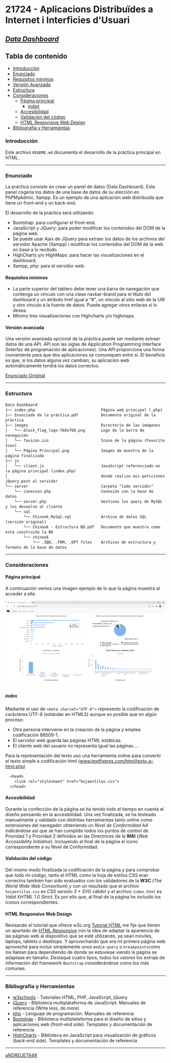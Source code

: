 # 21724 - Aplicacions Distribuïdes a Internet i Interficies d'Usuari

## [***Data Dashboard***](https://github.com/aNDREUET648/adiu_datadashboard)


## Tabla de contenido
- [Introducción](#introducción)
- [Enunciado](#enunciado)
- [Requisitos mínimos](#requisitos-mínimos)
- [Versión Avanzada](#versión-avanzada)
- [Estructura](#estructura)
- [Consideraciones](#consideraciones)
  - [Página principal](#página-principal)
    - [index](#index) 
  - [Accesibilidad](#accesibilidad)
  - [Validación del código](#validación-del-código)
  - [HTML Responsive Web Design](#HTML-Responsive-Web-Design)
- [Bibliografía y Herramientas](#bibliografía-y-herramientas)

### Introducción

Este archivo `README.md` documenta el desarrollo de la práctica principal en HTML.

---

### Enunciado

La práctica consiste en crear un panel de datos (Data Dashboard). Este panel cogería los datos de una base de datos de su elección en PhPMyAdmin, Xampp. Es un ejemplo de una aplicación web distribuida que tiene un front-end y un back-end.

El desarrollo de la practica será utilizando:
  - Bootstrap: para configurar el front-end.
  - JavaScript y JQuery: para poder modificar los contenidos del DOM de la página web. 
  - Se puede usar Ajax de JQuery para extraer los datos de los archivos del servidor Apache (Xampp) i modificar los contenidos del DOM de la web en base a lo recibido.
  - HighCharts y/o HighMaps: para hacer las visualizaciones en el dashboard.
  - Xampp, php: para el servidor web.

#### Requisitos mínimos

  - La parte superior del tablero debe tener una barra de navegación que contenga un vínculo con una clase navbar-brand para el título del dashboard y un atributo href igual a "#", un vínculo al sitio web de la UIB y otro vínculo a la fuente de datos. Puede agregar otros enlaces si lo desea.
  - Mínimo tres visualizaciones con Highcharts y/o highmaps.

#### Versión avanzada

  Una versión avanzada opcional de la práctica puede ser mediante extraer datos de una API. API son las siglas de Application Programming Interface (Interfaz de programación de aplicaciones). 
  Una API proporciona una forma conveniente para que dos aplicaciones se comuniquen entre sí. 
  El beneficio es que, si los datos alguna vez cambian, su aplicación web automáticamente tendrá los datos correctos.

  [Enunciado Original](./Data%20Dashboard/Enunciado%20de%20la%20pr%C3%A1ctica.pdf)

---

### Estructura


```
Data Dashboard
├── index.php                             Página web principal (.php)
├── Enunciado de la práctica.pdf          Documento original de la práctica
├── images                                Directorio de las imágenes
│   └── black_flag_logo-768x768.png       Logo de la barra de navegación
│   └── favicon.ico                       Icono de la página (Favorite Icon)
│   └── Página Principal.png              Imagen de muestra de la página finalizada
├── js
│   └── client.js                         JavaScript referenciado en la página principal (index.php) 
│                                         donde realizo mis peticiones jQuery.post al servidor
└── server                                Carpeta "lado servidor"
    └── conexion.php                      Conexión con la base de datos
    └── server.php                        Gestiono los query de MySQL y los devuelvo al cliente
    └── sql
        └── Chinook_MySql.sql             Archivo de datos SQL (versión original)
        └── Chinook - Estructura BD.pdf   Documento que muestra como está construida la BD
        └── chinook               
            └── .IBD, .FRM, .OPT files    Archivos de estructura y formato de la base de datos

```
---

### Consideraciones

#### Página principal

  A continuación vemos una imagen ejemplo de lo que la página muestra al acceder a ella

 ![Sample Page](./Data%20Dashboard/images/sample_page.png?raw=true "Muestra de la página resultante")
  


##### index

Mediante el uso de `<meta charset="UTF-8">` represento la codificación de carácteres UTF-8 (estándar en HTML5) aunque es posible que en algún proceso:

- Otra persona interviene en la creación de la página y emplea codificación 88509-1.
- El servidor web guarda las páginas HTML estáticas.
- El cliente web del usuario no representa igual las páginas....

Para la representación del texto uso una herramienta online para convertir el texto simple a
codificación html (www.textfixeres.com/html/texto-a-html.php)


  
```
  <head>
    <link rel="stylesheet" href="hojaestilos.css">
  </head>
```

#### Accesibilidad

Durante la confección de la página se ha tenido todo el tiempo en cuenta el diseño pensando en la accesibilidad. Una vez finalizada, se ha testeado manualmente y validado con distintas herramientas tanto online como extensiones del navegador obteniendo un _Nivel de Conformidad AA_ indicándose así que se han cumplido todos los puntos de control de Prioridad 1 y Prioridad 2 definidos en las Directrices de la **WAI** (_Web Accessibility Initiative_). Incluyendo al final de la página el icono correspondiente a su Nivel de Conformidad.

#### Validación del código

Del mismo modo finalizada la codificación de la página y para comprobar que todo mi código, tanto el HTML como la hoja de estilos CSS eran correctos también han sido evaluados con los validadores de la **W3C** (_The World Wide Web Consortium_) y con un resultado que el archivo ```hojaestilos.css``` es _CSS versión 3 + SVG_ válido! y el archivo ```index.html``` es _Valid XHTML 1.0 Strict_. Es por ello que, al final de la página he incluído los iconos correspondientes.

#### HTML Responsive Web Design


Revisando el tutorial que ofrece w3c.org [Tutorial HTML](https://www.w3schools.com/html) me fije que tienen un apartado de [HTML Responsive](https://www.w3schools.com/html/html_responsive.asp) con la idea de adaptar la apariencia de las páginas web al dispositivo que se esté utilizando, ya sean móviles, laptops, tablets o desktops. Y aprovechando que era mi primera página web aproveché para incluir simplemente unos `media-query` o `breakpoints`como los llaman para dependiendo de donde se estuviese viendo la página se adaptase en tamaño. Destaqué cuatro tipos, todos los valores los extraje de información del framework `Bootstrap` considerándose como los más comunes.

---

### Bibliografía y Herramientas

  - [w3schools](https://www.w3schools.com/default.asp) - Tutoriales HTML, PHP, JavaScript, jQuery
  - [jQuery](https://jquery.com/) - Biblioteca multiplataforma de JavaScript. Manuales de referencia (Write less, do more)
  - [php](https://www.php.net/) - Lenguaje de programación. Manuales de referencia
  - [Bootstrap](https://getbootstrap.com/) - Biblioteca multiplataforma para el diseño de sitios y aplicaciones web (front-end side). Templates y documentación de referencia
  - [HighCharts](https://www.highcharts.com/) - Biblioteca en JavaScript para visualización de gráficos (back-end side). Templates y documentación de referencia

---
[aNDREUET648](https://github.com/aNDREUET648)
